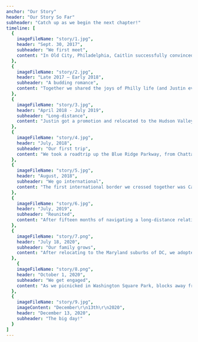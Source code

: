 ```yaml
---
anchor: "Our Story"
header: "Our Story So Far"
subheader: "Catch up as we begin the next chapter!"
timeline: [
  {
    imageFileName: "story/1.jpg",
    header: "Sept. 30, 2017",
    subheader: "We first meet",
    content: "In Old City, Philadelphia, Caitlin successfully convinced Justin that she knew anything at all about beer, and impressed him by ordering a pumpkin ale. (She secretly hated it as soon as she tried it.) After dinner, we walked to the other end of the city in search of cocktails, talking for hours and getting to know each other along the way."
  },
  {
    imageFileName: "story/2.jpg",
    header: "Late 2017 – Early 2018",
    subheader: "A budding romance",
    content: "Together we shared the joys of Philly life (and Justin even convinced Caitlin to spend some time in the ‘burbs).  We began to meet friends and family, and our relationship continued to grow into something we both knew was truly special."
  },
  {
    imageFileName: "story/3.jpg",
    header: "April 2018 - July 2019",
    subheader: "Long-distance",
    content: "Justin got a promotion and relocated to the Hudson Valley, just outside New York City. For fifteen months, we spent our weekends split between Philly and New York, and came to loathe the Lincoln Tunnel."
  },
  {
    imageFileName: "story/4.jpg",
    header: "July, 2018",
    subheader: "Our first trip",
    content: "We took a roadtrip up the Blue Ridge Parkway, from Chattanooga, TN to Philadelphia, stopping in Asheville, Roanoke, Charlottesville, Richmond, Williamsburg, and Alexandria along the way. We did some hiking, took in the views, and visited some friends and family."
  },
  {
    imageFileName: "story/5.jpg",
    header: "August, 2018",
    subheader: "We go international",
    content: "The first international border we crossed together was Canadian (and we absolutely did not begin the trip with an emergency situation involving Caitlin realizing in Buffalo that she had forgotten her passport in Philly). We've been back to visit Toronto and Niagara Falls since then, and have also made it to England and Japan."
  },
  {
    imageFileName: "story/6.jpg",
    header: "July, 2019",
    subheader: "Reunited",
    content: "After fifteen months of navigating a long-distance relationship, we were finally reunited when Caitlin relocated to Sleepy Hollow, NY. Without the need to travel every weekend, Justin finally had time to nerd out, brewing beer and playing D&D with friends."
  },
  {
    imageFileName: "story/7.png",
    header: "July 18, 2020",
    subheader: "Our family grows",
    content: "After relocating to the Maryland suburbs of DC, we adopted the best puppy in the universe, Tanuki, from a shelter in Caitlin's hometown of Waldorf."
  },
    {
    imageFileName: "story/8.png",
    header: "October 1, 2020",
    subheader: "We get engaged",
    content: "As we picnicked in Washington Square Park, blocks away from where we first met in Philadelphia, Justin popped the question as Caitlin obliviously cracked jokes before finally realizing what what going on."
  },
  {
    imageFileName: "story/9.jpg",
    imageContent: "December\r\n13th\r\n2020",
    header: "December 13, 2020",
    subheader: "The big day!"
  }
]
---
```


